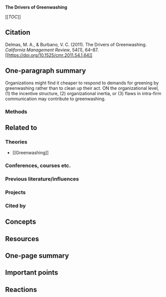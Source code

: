 **The Drivers of Greenwashing**

[[_TOC_]]

## Citation

Delmas, M. A., & Burbano, V. C. (2011). The Drivers of Greenwashing. *California Management Review*, 54(1), 64–87. [[https://doi.org/10.1525/cmr.2011.54.1.64]]

## One-paragraph summary

Organizations might find it cheaper to respond to demands for greening by greenwashing rather than to clean up their act. ON the organizational level, (1) the incentive structure, (2) organizational inertia, or (3) flaws in intra-firm communication may contribute to greenwashing.

### Methods

## Related to

### Theories
* [[Greenwashing]]

### Conferences, courses etc.

### Previous literature/influences

### Projects

### Cited by

## Concepts

## Resources

## One-page summary

## Important points

## Reactions